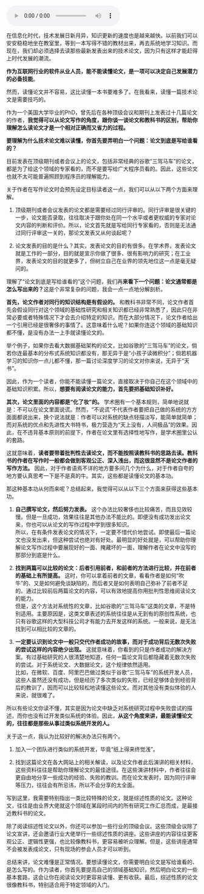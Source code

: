 <audio title="073 _ 如何读懂类似谷歌“三驾马车”这样的技术论文？" src="https://static001.geekbang.org/resource/audio/28/11/28038b47d2017e0c9432f9dd3e2d2211.mp3" controls="controls"></audio> 
<p>在信息化时代，技术发展日新月异，知识更新的速度也是越来越快。以前我们可以安安稳稳地坐在教室里，等到一本写得不错的教材出来，再去系统地学习知识。而现在，我们却必须选择去读那些最新发表出来的技术论文，因为只有这样才能赶得上时代发展的潮流。</p>
<p><strong>作为互联网行业的软件从业人员，能不能读懂论文，是一项可以决定自己发展潜力的必备技能</strong>。</p>
<p>然而，读懂论文并不容易，这比读懂一本书要难多了。在我看来，读懂一篇技术论文是需要技巧的。</p>
<p>作为一个美国大学毕业的PhD，曾先后在各种顶级会议和期刊上发表过十几篇论文的作者，<strong>我觉得可以从论文写作的角度，跟你谈一谈论文和教科书的区别，帮助你理解怎么读论文才是一个相对正确而又省力的过程。</strong></p>
<p><strong>要理解为什么技术论文难以读懂，你首先要弄明白一个问题：论文到底是写给谁看的？</strong></p>
<!-- [[[read_end]]] -->
<p>目前发表在顶级期刊或者会议上的论文，包括非常经典的谷歌“三驾马车”的论文，都是为了给这个领域的专家看的，而不是要写给广大程序员看的。因此，这些论文也就不太可能普遍照顾到程序员的理解能力。</p>
<p>关于作者在写作论文时会预先设定目标读者这一点，我们可以从以下两个方面来理解。</p>
<ol>
<li>
<p>顶级期刊或者会议发表的论文都是需要经过同行评审的。同行评审是很关键的一步，论文能否录取，往往取决于跟你处在同一个水平或者更权威的专家对论文内容的判断和评价。所以，论文首先就是写给同行专家看的，否则是无法通过同行评审这一关的，那论文发表又从何谈起呢？</p>
</li>
<li>
<p>论文发表的目的是什么？其实，发表论文的目的有很多。在学术界，发表论文就是工作的一部分，目的就是宣示你做了很多、很有影响力的研究；在工业界，发表论文的目的就更多了，但树立自己在业界的领先地位这一点是毫无疑问的。</p>
</li>
</ol>
<p>理解了“论文到底是写给谁看的”这个问题，我们再<strong>来看下一个问题：论文通常都是怎么写出来的？</strong>这是个非常复杂的问题，我会一点一点地分解剖析。</p>
<p><strong>首先，论文作者对同行的知识结构是有假设的。</strong> 和教科书非常不同，论文作者首先会假设同行对这个领域的基础性研究和相关知识都已经非常熟悉了，因此只在非常必要或者特殊情况下才会去介绍特定的知识。而在大部分情况下，论文作者给出一个引用已经是很奢侈的事情了。这意味着什么呢？如果你连这个领域的基础知识都不懂，是没有办法一上手就读懂论文的。</p>
<p>举个例子，如果你去看大数据基础架构的论文，比如谷歌的“三驾马车”的论文，倘若你连最基本的分布式系统知识都没有，那无异于是“小孩子读微积分”；倘若机器学习的知识你一点儿都不懂，那一篇讨论深度学习的论文对你来说，无异于“天书”。</p>
<p>因此，作为一个读者，你能不能读懂一篇论文，直接取决于你自己在这个领域中的基础知识积累。所以，<strong>想要有阅读论文的能力，首先要把基础知识补好。</strong></p>
<p><strong>其次，论文里面的内容都是“化了妆”的。</strong> 学术圈有一个基本规则，简单地说就是：不可以在论文里面说谎。然而，“不说谎”不代表作者要把自己做的系统的方方面面都说出来，换个说法就是：作者可以对系统的缺点轻描淡写，能简单就简单；而对系统的优点和先进性大书特书，极力营造为“天上没有，人间极品”的效果。因此，在不违背基本原则的前提下，作者在论文里有选择性地写作，是学术圈里公认的套路。</p>
<p>这就意味着，<strong>读者要带着批判性去读论文，而不能按照读教科书的思路去读。教科书的作者在写作时一般都会做到客观公正、深入浅出，而这很显然不是论文作者的写作方法。</strong> 因此，对于作者语焉不详的地方要多问几个为什么，对于作者自夸的地方要认真思考一下是不是真的牛。其实，这些都是读懂论文的基本功。</p>
<p>那这种基本功从何而来呢？总结起来，我觉得可以从以下三个方面来获得这些基本功。</p>
<ol>
<li>
<p><strong>自己撰写论文，然后努力发表。</strong> 这个办法比较奢侈也比较痛苦，而且见效较慢。但是一旦成功，效果往往是其他办法不能比的。即便没有成功发出论文来，你也可以从论文的写作过程中学到很多知识。<br />
所以，在有条件发表论文的情况下，一定要不惜代价地尝试。即使最后一篇论文也没发出来，但这种尝试也绝对有好处。最明显的好处就是，可以帮助你理解论文写作过程中要展现好的一面、掩藏坏的一面，理解作者在论文中没写的那部分到底是什么。</p>
</li>
<li>
<p><strong>找到两篇可以比较的论文：后者引用前者，和前者的方法进行比较，并在前者的基础上有所提高。</strong> 这时，你可以拿着前者的文章，看看作者是如何“吹牛”的、又是如何避免谈缺陷的，而后者又是如何表明自己弥补了前者不足的。通过比较前后两篇论文的内容，可以有效地提高你用批判性思维阅读论文的能力。<br />
但是，这个方法对系统性的文章，比如谷歌的“三驾马车”这类的文章，不是特别适用。主要原因是，这类文章表述的系统往往是从无到有的原创性系统，也只有谷歌这样的大型科技公司才有能力去开发这样的系统。一般来说，是无法找到可以相比较的文章的。</p>
</li>
<li>
<p><strong>一定要认识到论文中一般只交代作者成功的故事，而对于成功背后无数次失败的尝试这样的内容绝少出现。</strong> 这就意味着，你看到的只是作者成功的解决方案。有过基础研究的人很清楚地知道，任何一篇论文背后都隐藏着无数次失败的尝试。对于系统论文、大数据论文，这个规律依然适用。<br />
比如，在微软、百度、阿里巴巴做过类似于谷歌“三驾马车”的系统开发人员，这些人虽然还没有成功，但是经历了多次类似的失败，已经足够体会到经验背后的教训了，因而可以比较轻松地读懂这些论文。而对其他没有类似体验的人来说，就很难了。</p>
</li>
</ol>
<p>所以有些论文你读不懂，其实是因为论文中缺乏对系统研究过程中失败尝试的描述，而你也没有过开发类似系统的体验。因此，<strong>从这个角度来讲，最能读懂论文的，往往都是那些从事过类似系统开发的人。</strong></p>
<p>关于这一点，我认为比较好的解决办法只有两个。</p>
<ol>
<li>
<p>加入一个团队进行类似的系统开发，毕竟“纸上得来终觉浅”。</p>
</li>
<li>
<p>找到这篇论文在各大网站上的相关解读，以及论文作者此后演讲的相关材料，这些资料往往是帮助你理解论文的最佳途径。在这些演讲材料中，作者往往会更自由地分享一些成功的经验、失败的教训。而在论文发表时，因为同行评审等压力，往往会有所忌讳，所以不会分享的太全面。</p>
</li>
</ol>
<p>写到这里，我需要特别指出一类比较特殊的论文，就是综述性质的论文。这种论文，往往是由业界大佬就这个领域在某段时间内的所有研究工作汇总而成，是最接近教科书的论文。</p>
<p>除了阅读综述性论文以外，你还可以参加一些行业的顶级会议。这些顶级会议除了论文宣讲，还会邀请行业大佬举行一些综述性质的讲座。这些讲座的内容往往更客观公正、逻辑性更强，也比较像教科书，更容易被听众理解。但是，这些讲座通常不会被发表成论文，只有现场的参会人员才可以听到。</p>
<p>总结来讲，论文难懂是正常情况。要想读懂论文，你需要明白论文是写给谁看的、是怎么写的。作为读者，你首先要提高自己的领域基础知识，然后明白论文的一些基本套路，这会让你在阅读论文时更容易读懂、更有收获。最后，综述性质的论文很像教科书，特别适合用于特定领域的入门。</p>
<p></p>
